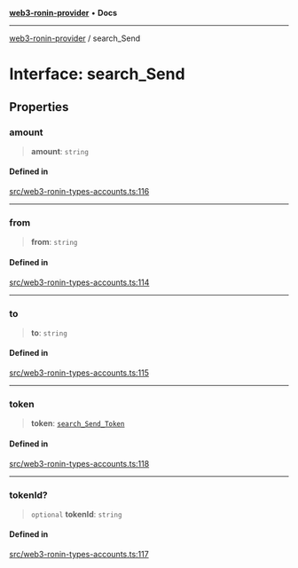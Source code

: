 [**web3-ronin-provider**](../README.md) • **Docs**

***

[web3-ronin-provider](../globals.md) / search\_Send

# Interface: search\_Send

## Properties

### amount

> **amount**: `string`

#### Defined in

[src/web3-ronin-types-accounts.ts:116](https://github.com/chuacw/web3-ronin-provider/blob/4a3e9d183c6bab0e7301d6bb6cb7346d9988c1ec/src/web3-ronin-types-accounts.ts#L116)

***

### from

> **from**: `string`

#### Defined in

[src/web3-ronin-types-accounts.ts:114](https://github.com/chuacw/web3-ronin-provider/blob/4a3e9d183c6bab0e7301d6bb6cb7346d9988c1ec/src/web3-ronin-types-accounts.ts#L114)

***

### to

> **to**: `string`

#### Defined in

[src/web3-ronin-types-accounts.ts:115](https://github.com/chuacw/web3-ronin-provider/blob/4a3e9d183c6bab0e7301d6bb6cb7346d9988c1ec/src/web3-ronin-types-accounts.ts#L115)

***

### token

> **token**: [`search_Send_Token`](search_Send_Token.md)

#### Defined in

[src/web3-ronin-types-accounts.ts:118](https://github.com/chuacw/web3-ronin-provider/blob/4a3e9d183c6bab0e7301d6bb6cb7346d9988c1ec/src/web3-ronin-types-accounts.ts#L118)

***

### tokenId?

> `optional` **tokenId**: `string`

#### Defined in

[src/web3-ronin-types-accounts.ts:117](https://github.com/chuacw/web3-ronin-provider/blob/4a3e9d183c6bab0e7301d6bb6cb7346d9988c1ec/src/web3-ronin-types-accounts.ts#L117)
